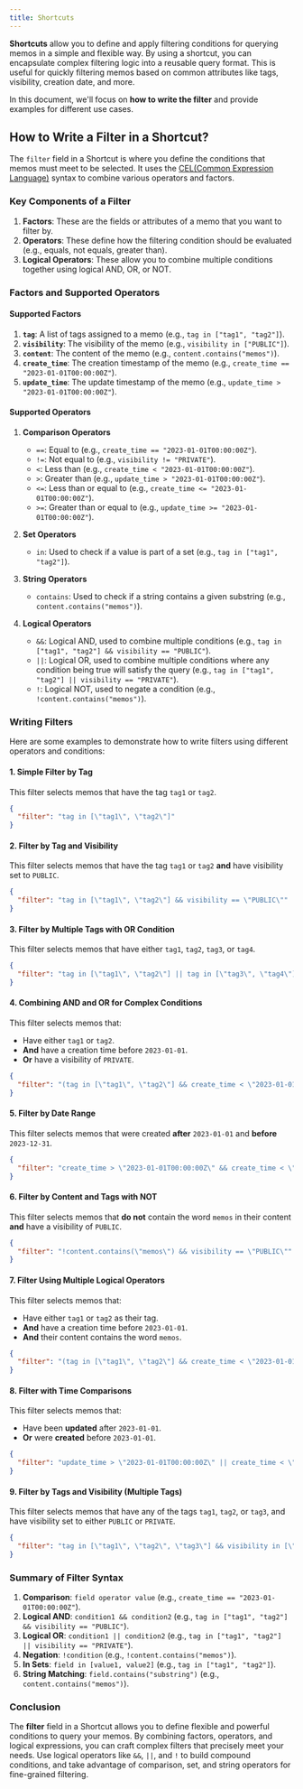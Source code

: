 ```yaml
---
title: Shortcuts
---
```


**Shortcuts** allow you to define and apply filtering conditions for querying memos in a simple and flexible way. By using a shortcut, you can encapsulate complex filtering logic into a reusable query format. This is useful for quickly filtering memos based on common attributes like tags, visibility, creation date, and more.

In this document, we'll focus on **how to write the filter** and provide examples for different use cases.

## How to Write a Filter in a Shortcut?

The `filter` field in a Shortcut is where you define the conditions that memos must meet to be selected. It uses the [CEL(Common Expression Language)](https://github.com/google/cel-spec) syntax to combine various operators and factors.

### Key Components of a Filter

1. **Factors**: These are the fields or attributes of a memo that you want to filter by.
2. **Operators**: These define how the filtering condition should be evaluated (e.g., equals, not equals, greater than).
3. **Logical Operators**: These allow you to combine multiple conditions together using logical AND, OR, or NOT.

### Factors and Supported Operators

#### Supported Factors

1. **`tag`**: A list of tags assigned to a memo (e.g., `tag in ["tag1", "tag2"]`).
2. **`visibility`**: The visibility of the memo (e.g., `visibility in ["PUBLIC"]`).
3. **`content`**: The content of the memo (e.g., `content.contains("memos")`).
4. **`create_time`**: The creation timestamp of the memo (e.g., `create_time == "2023-01-01T00:00:00Z"`).
5. **`update_time`**: The update timestamp of the memo (e.g., `update_time > "2023-01-01T00:00:00Z"`).

#### Supported Operators

1. **Comparison Operators**

   - `==`: Equal to (e.g., `create_time == "2023-01-01T00:00:00Z"`).
   - `!=`: Not equal to (e.g., `visibility != "PRIVATE"`).
   - `<`: Less than (e.g., `create_time < "2023-01-01T00:00:00Z"`).
   - `>`: Greater than (e.g., `update_time > "2023-01-01T00:00:00Z"`).
   - `<=`: Less than or equal to (e.g., `create_time <= "2023-01-01T00:00:00Z"`).
   - `>=`: Greater than or equal to (e.g., `update_time >= "2023-01-01T00:00:00Z"`).

2. **Set Operators**

   - `in`: Used to check if a value is part of a set (e.g., `tag in ["tag1", "tag2"]`).

3. **String Operators**

   - `contains`: Used to check if a string contains a given substring (e.g., `content.contains("memos")`).

4. **Logical Operators**
   - `&&`: Logical AND, used to combine multiple conditions (e.g., `tag in ["tag1", "tag2"] && visibility == "PUBLIC"`).
   - `||`: Logical OR, used to combine multiple conditions where any condition being true will satisfy the query (e.g., `tag in ["tag1", "tag2"] || visibility == "PRIVATE"`).
   - `!`: Logical NOT, used to negate a condition (e.g., `!content.contains("memos")`).

### Writing Filters

Here are some examples to demonstrate how to write filters using different operators and conditions:

#### 1. Simple Filter by Tag

This filter selects memos that have the tag `tag1` or `tag2`.

```json
{
  "filter": "tag in [\"tag1\", \"tag2\"]"
}
```

#### 2. Filter by Tag and Visibility

This filter selects memos that have the tag `tag1` or `tag2` **and** have visibility set to `PUBLIC`.

```json
{
  "filter": "tag in [\"tag1\", \"tag2\"] && visibility == \"PUBLIC\""
}
```

#### 3. Filter by Multiple Tags with OR Condition

This filter selects memos that have either `tag1`, `tag2`, `tag3`, or `tag4`.

```json
{
  "filter": "tag in [\"tag1\", \"tag2\"] || tag in [\"tag3\", \"tag4\"]"
}
```

#### 4. Combining AND and OR for Complex Conditions

This filter selects memos that:

- Have either `tag1` or `tag2`.
- **And** have a creation time before `2023-01-01`.
- **Or** have a visibility of `PRIVATE`.

```json
{
  "filter": "(tag in [\"tag1\", \"tag2\"] && create_time < \"2023-01-01T00:00:00Z\") || visibility == \"PRIVATE\""
}
```

#### 5. Filter by Date Range

This filter selects memos that were created **after** `2023-01-01` and **before** `2023-12-31`.

```json
{
  "filter": "create_time > \"2023-01-01T00:00:00Z\" && create_time < \"2023-12-31T23:59:59Z\""
}
```

#### 6. Filter by Content and Tags with NOT

This filter selects memos that **do not** contain the word `memos` in their content **and** have a visibility of `PUBLIC`.

```json
{
  "filter": "!content.contains(\"memos\") && visibility == \"PUBLIC\""
}
```

#### 7. Filter Using Multiple Logical Operators

This filter selects memos that:

- Have either `tag1` or `tag2` as their tag.
- **And** have a creation time before `2023-01-01`.
- **And** their content contains the word `memos`.

```json
{
  "filter": "(tag in [\"tag1\", \"tag2\"] && create_time < \"2023-01-01T00:00:00Z\") && content.contains(\"memos\")"
}
```

#### 8. Filter with Time Comparisons

This filter selects memos that:

- Have been **updated** after `2023-01-01`.
- **Or** were **created** before `2023-01-01`.

```json
{
  "filter": "update_time > \"2023-01-01T00:00:00Z\" || create_time < \"2023-01-01T00:00:00Z\""
}
```

#### 9. Filter by Tags and Visibility (Multiple Tags)

This filter selects memos that have any of the tags `tag1`, `tag2`, or `tag3`, and have visibility set to either `PUBLIC` or `PRIVATE`.

```json
{
  "filter": "tag in [\"tag1\", \"tag2\", \"tag3\"] && visibility in [\"PUBLIC\", \"PRIVATE\"]"
}
```

### Summary of Filter Syntax

1. **Comparison**: `field operator value` (e.g., `create_time == "2023-01-01T00:00:00Z"`).
2. **Logical AND**: `condition1 && condition2` (e.g., `tag in ["tag1", "tag2"] && visibility == "PUBLIC"`).
3. **Logical OR**: `condition1 || condition2` (e.g., `tag in ["tag1", "tag2"] || visibility == "PRIVATE"`).
4. **Negation**: `!condition` (e.g., `!content.contains("memos")`).
5. **In Sets**: `field in [value1, value2]` (e.g., `tag in ["tag1", "tag2"]`).
6. **String Matching**: `field.contains("substring")` (e.g., `content.contains("memos")`).

### Conclusion

The **filter** field in a Shortcut allows you to define flexible and powerful conditions to query your memos. By combining factors, operators, and logical expressions, you can craft complex filters that precisely meet your needs. Use logical operators like `&&`, `||`, and `!` to build compound conditions, and take advantage of comparison, set, and string operators for fine-grained filtering.
